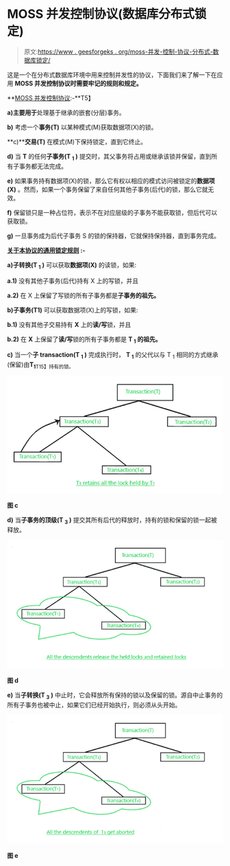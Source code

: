 # MOSS 并发控制协议(数据库分布式锁定)

> 原文:[https://www . geesforgeks . org/moss-并发-控制-协议-分布式-数据库锁定/](https://www.geeksforgeeks.org/moss-concurrency-control-protocol-distributed-locking-in-database/)

这是一个在分布式数据库环境中用来控制并发性的协议，下面我们来了解一下在应用 **MOSS 并发控制协议时需要牢记的规则和规定。**

**<u>MOSS 并发控制协议</u>:-**T5】

**a)主要用于**处理基于继承的嵌套(分层)事务。

**b)** 考虑一个**事务(T)** 以某种模式(M)获取数据项(X)的锁。

**c)****交易(T)** 在模式(M)下保持锁定，直到它终止。

**d)** 当 **T** 的任何**子事务(T <sub>1</sub> )** 提交时，其父事务将占用或继承该锁并保留，直到所有子事务都无法完成。

**e)** 如果事务持有数据项(X)的锁，那么它有权以相应的模式访问被锁定的**数据项(X)** 。然而，如果一个事务保留了来自任何其他子事务(后代)的锁，那么它就无效。

**f)** 保留锁只是一种占位符，表示不在对应层级的子事务不能获取锁，但后代可以获取锁。

**g)** 一旦事务成为后代子事务 S 的锁的保持器，它就保持保持器，直到事务完成。

**<u>关于本协议的通用锁定规则</u> :-**

**a)子转换(T <sub>1</sub> )** 可以获取**数据项(X)** 的读锁，如果:

**a.1)** 没有其他子事务(后代)持有 X 上的写锁，并且

**a.2)** 在 X 上保留了写锁的所有子事务都是**子事务的祖先。**

**b)子事务(T1)** 可以获取数据项(X)上的写锁，如果:

**b.1)** 没有其他子交易持有 **X** 上的**读/写**锁，并且

**b.2)** 在 **X** 上保留了**读/写**锁的所有子事务都是 **T <sub>1</sub> 的祖先。**

**c)** 当一个**子 transaction(T <sub>1</sub> )** 完成执行时， **T <sub>1</sub>** 的父代以与 T <sub>1</sub> 相同的方式继承(保留)由**T<sub>1</sub>**<sub>T15】持有的锁。</sub>

![](img/0dd6523e5c05798195a2bafcd4e271d7.png)

**图 c**

**d)** 当**子事务的顶级(T <sub>3</sub> )** 提交其所有后代的释放时，持有的锁和保留的锁一起被释放。

![](img/af23aa9d03d9ebfaf5a9fbb0e2adc701.png)

**图 d**

**e)** 当**子转换(T <sub>3</sub> )** 中止时，它会释放所有保持的锁以及保留的锁。源自中止事务的所有子事务也被中止，如果它们已经开始执行，则必须从头开始。

![](img/d5fc14f1dda325b5c0efcc4a074d7f5b.png)

**图 e**